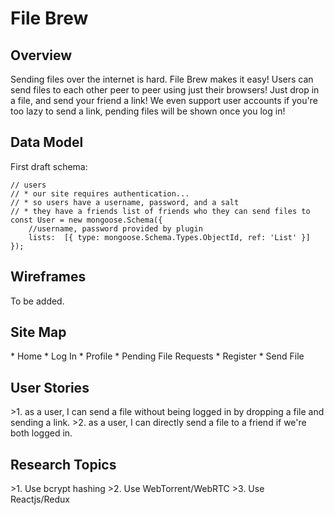 <h1> File Brew </h1>

<h2>Overview</h2>
Sending files over the internet is hard. File Brew makes it easy! Users can send files to each other peer to peer using just their browsers! Just drop in a file, and send your friend a link!
We even support user accounts if you're too lazy to send a link, pending files will be shown once you log in!

<h2>Data Model</h2>

  First draft schema:
  
    // users
    // * our site requires authentication...
    // * so users have a username, password, and a salt
    // * they have a friends list of friends who they can send files to
    const User = new mongoose.Schema({
        //username, password provided by plugin
        lists:  [{ type: mongoose.Schema.Types.ObjectId, ref: 'List' }]
    });

<h2>Wireframes</h2>

To be added.

<h2>Site Map </h2>
* Home
  * Log In
    * Profile
    * Pending File Requests
  * Register
  * Send File

<h2>User Stories</h2>
>1. as a user, I can send a file without being logged in by dropping a file and sending a link.
>2. as a user, I can directly send a file to a friend if we're both logged in.


<h2>Research Topics</h2>
>1. Use bcrypt hashing
>2. Use WebTorrent/WebRTC
>3. Use Reactjs/Redux


